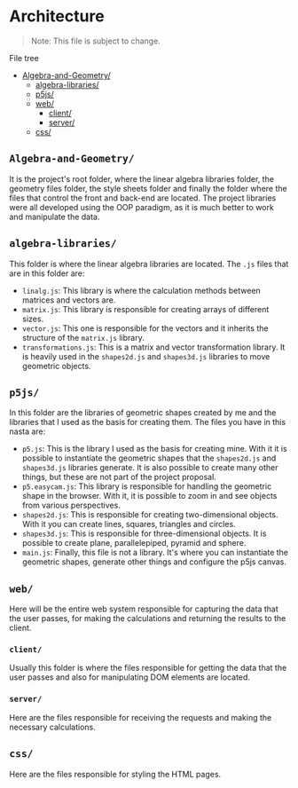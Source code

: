 # Architecture

>Note: This file is subject to change.

File tree

- [Algebra-and-Geometry/](#algebra-and-geometry)
    - [algebra-libraries/](#algebra-libraries)
    - [p5js/](#p5js)
    - [web/](#web)
        - [client/](#client)
        - [server/](#server)
    - [css/](#css)

## `Algebra-and-Geometry/`

It is the project's root folder, where the linear algebra libraries folder, the geometry files folder, the style sheets folder and finally the folder where the files that control the front and back-end are located. The project libraries were all developed using the OOP paradigm, as it is much better to work and manipulate the data.

## `algebra-libraries/`

This folder is where the linear algebra libraries are located. The `.js` files that are in this folder are:

- `linalg.js`: This library is where the calculation methods between matrices and vectors are.
- `matrix.js`: This library is responsible for creating arrays of different sizes.
- `vector.js`: This one is responsible for the vectors and it inherits the structure of the `matrix.js` library.
- `transformations.js`: This is a matrix and vector transformation library. It is heavily used in the `shapes2d.js` and `shapes3d.js` libraries to move geometric objects.

## `p5js/`

In this folder are the libraries of geometric shapes created by me and the libraries that I used as the basis for creating them. The files you have in this nasta are:

- `p5.js`: This is the library I used as the basis for creating mine. With it it is possible to instantiate the geometric shapes that the `shapes2d.js` and `shapes3d.js` libraries generate. It is also possible to create many other things, but these are not part of the project proposal.
- `p5.easycam.js`: This library is responsible for handling the geometric shape in the browser. With it, it is possible to zoom in and see objects from various perspectives.
- `shapes2d.js`: This is responsible for creating two-dimensional objects. With it you can create lines, squares, triangles and circles.
- `shapes3d.js`: This is responsible for three-dimensional objects. It is possible to create plane, parallelepiped, pyramid and sphere.
- `main.js`: Finally, this file is not a library. It's where you can instantiate the geometric shapes, generate other things and configure the p5js canvas.

## `web/`

Here will be the entire web system responsible for capturing the data that the user passes, for making the calculations and returning the results to the client.

### `client/`

Usually this folder is where the files responsible for getting the data that the user passes and also for manipulating DOM elements are located.

### `server/`

Here are the files responsible for receiving the requests and making the necessary calculations.

## `css/`

Here are the files responsible for styling the HTML pages.
